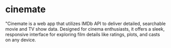 # cinemate
"Cinemate is a web app that utilizes IMDb API to deliver detailed, searchable movie and TV show data. Designed for cinema enthusiasts, it offers a sleek, responsive interface for exploring film details like ratings, plots, and casts on any device.
